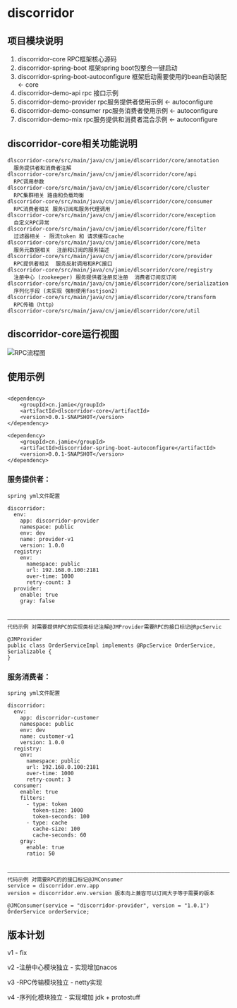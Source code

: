 # discorridor

## 项目模块说明

1. discorridor-core RPC框架核心源码
2. discorridor-spring-boot 框架spring boot包整合一键启动
3. discorridor-spring-boot-autoconfigure 框架启动需要使用的bean自动装配 <- core
4. discorridor-demo-api rpc 接口示例
5. discorridor-demo-provider rpc服务提供者使用示例 <- autoconfigure 
6. discorridor-demo-consumer rpc服务消费者使用示例 <- autoconfigure 
7. discorridor-demo-mix rpc服务提供和消费者混合示例 <- autoconfigure 
## discorridor-core相关功能说明

```plain
dlscorridor-core/src/main/java/cn/jamie/dlscorridor/core/annotation
  服务提供者和消费者注解
dlscorridor-core/src/main/java/cn/jamie/dlscorridor/core/api
  RPC调用参数
dlscorridor-core/src/main/java/cn/jamie/dlscorridor/core/cluster
  RPC集群相关 路由和负载均衡
dlscorridor-core/src/main/java/cn/jamie/dlscorridor/core/consumer
  RPC消费者相关 服务订阅和服务代理调用
dlscorridor-core/src/main/java/cn/jamie/dlscorridor/core/exception
  自定义RPC异常
dlscorridor-core/src/main/java/cn/jamie/dlscorridor/core/filter
  过滤器相关 - 限流token 和 请求缓存cache
dlscorridor-core/src/main/java/cn/jamie/dlscorridor/core/meta
  服务元数据相关  注册和订阅的服务描述
dlscorridor-core/src/main/java/cn/jamie/dlscorridor/core/provider
  RPC提供者相关  服务反射调用和RPC接口
dlscorridor-core/src/main/java/cn/jamie/dlscorridor/core/registry
  注册中心 (zookeeper) 服务提供者注册反注册  消费者订阅反订阅
dlscorridor-core/src/main/java/cn/jamie/dlscorridor/core/serialization
  序列化手段 (未实现 强制使用fastjson2)
dlscorridor-core/src/main/java/cn/jamie/dlscorridor/core/transform
  RPC传输（http）
dlscorridor-core/src/main/java/cn/jamie/dlscorridor/core/util
```

## discorridor-core运行视图


![RPC流程图](https://github.com/JamieAsura/dlscorridor/assets/37697410/3863e1b1-50fd-46a9-b09c-863c87a0661a)


## 使用示例

## 
```plain
<dependency>
    <groupId>cn.jamie</groupId>
    <artifactId>dlscorridor-core</artifactId>
    <version>0.0.1-SNAPSHOT</version>
</dependency>

<dependency>
    <groupId>cn.jamie</groupId>
    <artifactId>discorridor-spring-boot-autoconfigure</artifactId>
    <version>0.0.1-SNAPSHOT</version>
</dependency>
```

### 服务提供者：

```plain
spring yml文件配置

discorridor:
  env:
    app: discorridor-provider
    namespace: public
    env: dev
    name: provider-v1
    version: 1.0.0
  registry:
    env:
      namespace: public
      url: 192.168.0.100:2181
      over-time: 1000
      retry-count: 3
  provider:
    enable: true
    gray: false
    
 ——————————————————————————————————————————————————————————————————————————————————————————————————————
代码示例 对需要提供RPC的实现类标记注解@JMProvider需要RPC的接口标记@RpcServic

@JMProvider
public class OrderServiceImpl implements @RpcService OrderService, Serializable {
}
```

### 服务消费者：

```plain
spring yml文件配置

discorridor:
  env:
    app: discorridor-customer
    namespace: public
    env: dev
    name: customer-v1
    version: 1.0.0
  registry:
    env:
      namespace: public
      url: 192.168.0.100:2181
      over-time: 1000
      retry-count: 3
  consumer:
    enable: true
    filters:
      - type: token
        token-size: 1000
        token-seconds: 100
      - type: cache
        cache-size: 100
        cache-seconds: 60
    gray:
      enable: true
      ratio: 50
    
 ——————————————————————————————————————————————————————————————————————————————————————————————————————
代码示例 对需要RPC的的接口标记@JMConsumer 
service = discorridor.env.app
version = discorridor.env.version 版本向上兼容可以订阅大于等于需要的版本

@JMConsumer(service = "discorridor-provider", version = "1.0.1")
OrderService orderService;
```

## 版本计划

v1 - fix

v2 -注册中心模块独立 - 实现增加nacos

v3 -RPC传输模块独立  - netty实现

v4 -序列化模块独立 - 实现增加 jdk + protostuff
